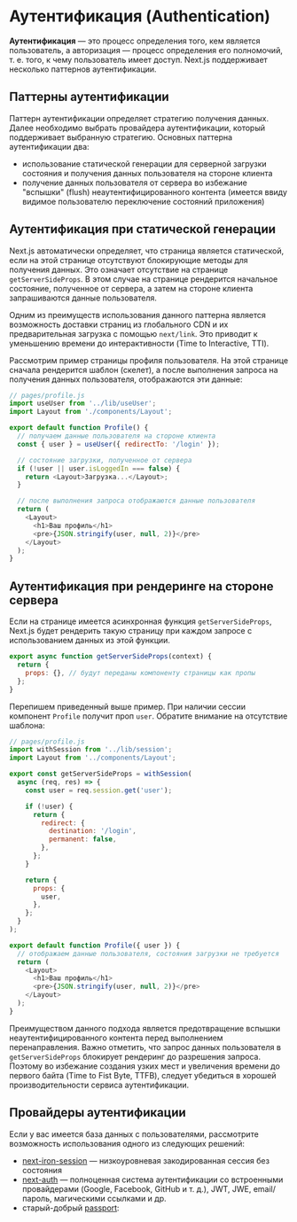 # Аутентификация (Authentication)

**Аутентификация** — это процесс определения того, кем является пользователь, а авторизация — процесс определения его полномочий, т. е. того, к чему пользователь имеет доступ. Next.js поддерживает несколько паттернов аутентификации.

## Паттерны аутентификации

Паттерн аутентификации определяет стратегию получения данных. Далее необходимо выбрать провайдера аутентификации, который поддерживает выбранную стратегию. Основных паттерна аутентификации два:

- использование статической генерации для серверной загрузки состояния и получения данных пользователя на стороне клиента
- получение данных пользователя от сервера во избежание "вспышки" (flush) неаутентифицированного контента (имеется ввиду видимое пользователю переключение состояний приложения)

## Аутентификация при статической генерации

Next.js автоматически определяет, что страница является статической, если на этой странице отсутствуют блокирующие методы для получения данных. Это означает отсутствие на странице `getServerSideProps`. В этом случае на странице рендерится начальное состояние, полученное от сервера, а затем на стороне клиента запрашиваются данные пользователя.

Одним из преимуществ использования данного паттерна является возможность доставки страниц из глобального CDN и их предварительная загрузка с помощью `next/link`. Это приводит к уменьшению времени до интерактивности (Time to Interactive, TTI).

Рассмотрим пример страницы профиля пользователя. На этой странице сначала рендерится шаблон (скелет), а после выполнения запроса на получения данных пользователя, отображаются эти данные:

```js
// pages/profile.js
import useUser from '../lib/useUser';
import Layout from './components/Layout';

export default function Profile() {
  // получаем данные пользователя на стороне клиента
  const { user } = useUser({ redirectTo: '/login' });

  // состояние загрузки, полученное от сервера
  if (!user || user.isLoggedIn === false) {
    return <Layout>Загрузка...</Layout>;
  }

  // после выполнения запроса отображаются данные пользователя
  return (
    <Layout>
      <h1>Ваш профиль</h1>
      <pre>{JSON.stringify(user, null, 2)}</pre>
    </Layout>
  );
}
```

## Аутентификация при рендеринге на стороне сервера

Если на странице имеется асинхронная функция `getServerSideProps`, Next.js будет рендерить такую страницу при каждом запросе с использованием данных из этой функции.

```js
export async function getServerSideProps(context) {
  return {
    props: {}, // будут переданы компоненту страницы как пропы
  };
}
```

Перепишем приведенный выше пример. При наличии сессии компонент `Profile` получит проп `user`. Обратите внимание на отсутствие шаблона:

```js
// pages/profile.js
import withSession from '../lib/session';
import Layout from '../components/Layout';

export const getServerSideProps = withSession(
  async (req, res) => {
    const user = req.session.get('user');

    if (!user) {
      return {
        redirect: {
          destination: '/login',
          permanent: false,
        },
      };
    }

    return {
      props: {
        user,
      },
    };
  }
);

export default function Profile({ user }) {
  // отображаем данные пользователя, состояния загрузки не требуется
  return (
    <Layout>
      <h1>Ваш профиль</h1>
      <pre>{JSON.stringify(user, null, 2)}</pre>
    </Layout>
  );
}
```

Преимуществом данного подхода является предотвращение вспышки неаутентифицированного контента перед выполнением перенаправления. Важно отметить, что запрос данных пользователя в `getServerSideProps` блокирует рендеринг до разрешения запроса. Поэтому во избежание создания узких мест и увеличения времени до первого байта (Time to Fist Byte, TTFB), следует убедиться в хорошей производительности сервиса аутентификации.

## Провайдеры аутентификации

Если у вас имеется база данных с пользователями, рассмотрите возможность использования одного из следующих решений:

- [next-iron-session](https://github.com/vercel/next.js/tree/canary/examples/with-iron-session) — низкоуровневая закодированная сессия без состояния
- [next-auth](https://github.com/nextauthjs/next-auth-example) — полноценная система аутентификации со встроенными провайдерами (Google, Facebook, GitHub и т. д.), JWT, JWE, email/пароль, магическими ссылками и др.
- старый-добрый [passport](http://www.passportjs.org/):
